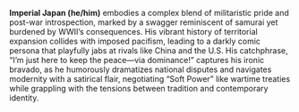 **Imperial Japan (he/him)** embodies a complex blend of militaristic pride and post-war introspection, marked by a swagger reminiscent of samurai yet burdened by WWII’s consequences. His vibrant history of territorial expansion collides with imposed pacifism, leading to a darkly comic persona that playfully jabs at rivals like China and the U.S. His catchphrase, “I’m just here to keep the peace—via dominance!” captures his ironic bravado, as he humorously dramatizes national disputes and navigates modernity with a satirical flair, negotiating “Soft Power” like wartime treaties while grappling with the tensions between tradition and contemporary identity.